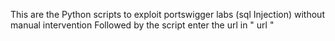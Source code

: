 This are the Python scripts to exploit portswigger labs (sql Injection) without manual intervention 
Followed by the script enter the url in " url "
